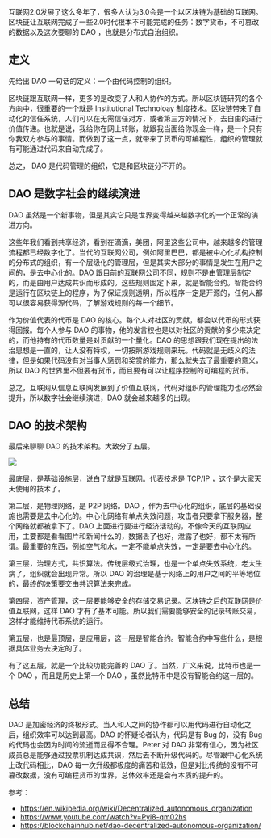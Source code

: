 互联网2.0发展了这么多年了，很多人认为3.0会是一个以区块链为基础的互联网。区块链让互联网完成了一些2.0时代根本不可能完成的任务：数字货币，不可篡改的数据以及这次要聊的 DAO ，也就是分布式自治组织。

## 定义

先给出 DAO 一句话的定义：一个由代码控制的组织。

区块链跟互联网一样，更多的是改变了人和人协作的方式。所以区块链研究的各个方向中，很重要的一个就是 Institutional Technoloay 制度技术。区块链带来了自动化的信任系统，人们可以在无需信任对方，或者第三方的情况下，去自由的进行价值传递。也就是说，我给你在网上转账，就跟我当面给你现金一样，是一个只有你我双方参与的事情。而做到了这一点，就带来了货币的可编程性，组织的管理就有可能通过代码来自动完成了。

总之， DAO 是代码管理的组织，它是和区块链分不开的。

## DAO 是数字社会的继续演进

DAO 虽然是一个新事物，但是其实它只是世界变得越来越数字化的一个正常的演进方向。

这些年我们看到共享经济，看到在滴滴，美团，阿里这些公司中，越来越多的管理流程都已经数字化了。当代的互联网公司，例如阿里巴巴，都是被中心化机构控制的分布式的组织，有一个层级化的管理层，但是其实大部分的事情是发生在用户之间的，是去中心化的。DAO 跟目前的互联网公司不同，规则不是由管理层制定的，而是由用户达成共识而形成的。这些规则固定下来，就是智能合约。智能合约是运行在区块链上的程序，为了保证规则透明，所以程序一定是开源的，任何人都可以很容易获得源代码，了解游戏规则的每一个细节。

作为价值代表的代币是 DAO 的核心。每个人对社区的贡献，都会以代币的形式获得回报。每个人参与 DAO 的事物，他的发言权也是以对社区的贡献的多少来决定的，而他持有的代币数量是对贡献的一个量化。DAO 的思想跟我们现在提出的法治思想是一直的，让人没有特权，一切按照游戏规则来玩。代码就是无歧义的法律，但是如果代码没有对当事人惩罚和奖赏的能力，那么就失去了最重要的意义，所以 DAO 的世界里不但要有货币，而且要有可以让程序控制的可编程的货币。

总之，互联网从信息互联网发展到了价值互联网，代码对组织的管理能力也必然会提升，所以数字社会继续演进，DAO 就会越来越多的出现。

## DAO 的技术架构

最后来聊聊 DAO 的技术架构。大致分了五层。

![](https://img.haoqicat.com/2018121001.jpg)

最底层，是基础设施层，说白了就是互联网。代表技术是 TCP/IP ，这个是大家天天使用的技术了。

第二层，是物理网络，是 P2P 网络。DAO ，作为去中心化的组织，底层的基础设施也需要是去中心化的。中心化网络有单点失效问题，攻击者只要拿下服务器，整个网络就都被拿下了。DAO 上面进行要进行经济活动的，不像今天的互联网应用，主要都是看看图片和新闻什么的，数据丢了也好，泄露了也好，都不太有所谓。最重要的东西，例如空气和水，一定不能单点失效，一定是要去中心化的。

第三层，治理方式，共识算法。传统层级式治理，也是一个单点失效系统，老大生病了，组织就会出现异常。所以 DAO 的治理是基于网络上的用户之间的平等地位的，最终的决策要交由共识算法来完成。

第四层，资产管理，这一层要能够安全的存储交易记录。区块链之后的互联网是价值互联网，这样 DAO 才有了基本可能。所以我们需要能够安全的记录转账交易，这样才能维持代币系统的运行。

第五层，也是最顶层，是应用层，这一层是智能合约。智能合约中写些什么，是根据具体业务去决定的了。

有了这五层，就是一个比较功能完善的 DAO 了。当然，广义来说，比特币也是一个 DAO ，而且是历史上第一个 DAO ，虽然比特币中是没有智能合约这一层的。

## 总结

DAO 是加密经济的终极形式。当人和人之间的协作都可以用代码进行自动化之后，组织效率可以达到最高。DAO 的怀疑论者认为，代码是有 Bug 的，没有 Bug 的代码也会因为时间的流逝而显得不合理。Peter 对 DAO 非常有信心，因为社区成员总是能够通过投票机制达成共识，然后去不断升级代码的。尽管跟中心化系统上改代码相比，DAO 每一次升级都极度的痛苦和低效，但是对比传统的没有不可篡改数据，没有可编程货币的世界，总体效率还是会有本质的提升的。

参考：

- https://en.wikipedia.org/wiki/Decentralized_autonomous_organization
- https://www.youtube.com/watch?v=Pyi8-qm02hs
- https://blockchainhub.net/dao-decentralized-autonomous-organization/
